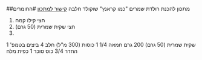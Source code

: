 ##מתכון להכנת רולדת שמרים "כמו קראנץ" שוקולד חלבה 
[קישור למתכון](http://www.carine.co.il/page_205)
#החומרים
1. חצי קילו קמח
2. חצי שקית שמרית (50 גרם) 
3. 

1 שקית שמרית (50 גרם)
200 גרם חמאה 
1/4 1 כוסות (300 מ"ל) חלב
4 ביצים בטמפ' החדר
3/4 כוס סוכר
1 כפית מלח


